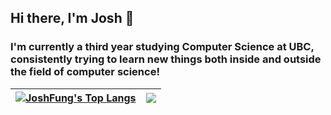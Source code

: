 ## Hi there, I'm Josh 🤠

### I'm currently a third year studying Computer Science at UBC, consistently trying to learn new things both inside and outside the field of computer science!

<!-- [![JoshFung's Top Langs](https://github-readme-stats.vercel.app/api/top-langs/?username=JoshFung&layout=compact)](https://github.com/anuraghazra/github-readme-stats)

[![JoshFung's WakaTime Stats](https://github-readme-stats.vercel.app/api/wakatime?username=JoshFung&layout=compact)](https://github.com/anuraghazra/github-readme-stats)

https://github-readme-stats.vercel.app/api/top-langs/?username=JoshFung&layout=compact

https://github-readme-stats.vercel.app/api/wakatime?username=JoshFung&layout=compact -->

| <a href="https://github.com/anuraghazra/github-readme-stats"><img align="center" src="https://github-readme-stats.vercel.app/api/top-langs/?username=JoshFung&layout=compact" alt="JoshFung's Top Langs" /></a> | <a href="https://github.com/anuraghazra/github-readme-stats"><img align="center" src="https://github-readme-stats.vercel.app/api/wakatime?username=JoshFung&layout=compact" /></a> |
| ------------- | ------------- |

<!-- <img
  src="https://github.com/JoshFung/JoshFung/blob/main/images/stat.svg"
  alt="Monthly Wakatime"
/> -->

<!--
**JoshFung/JoshFung** is a ✨ _special_ ✨ repository because its `README.md` (this file) appears on your GitHub profile.

Here are some ideas to get you started:

- 🔭 I’m currently working on ...
- 🌱 I’m currently learning ...
- 👯 I’m looking to collaborate on ...
- 🤔 I’m looking for help with ...
- 💬 Ask me about ...
- 📫 How to reach me: ...
- 😄 Pronouns: ...
- ⚡ Fun fact: ...
-->
